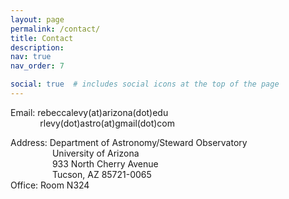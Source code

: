 ```yaml
---
layout: page
permalink: /contact/
title: Contact
description: 
nav: true
nav_order: 7

social: true  # includes social icons at the top of the page
---
```


Email: rebeccalevy(at)arizona(dot)edu<br>
&nbsp;&nbsp;&nbsp;&nbsp;&nbsp;&nbsp;&nbsp;&nbsp;&nbsp;&nbsp;&nbsp;&nbsp;rlevy(dot)astro(at)gmail(dot)com<br>

Address: Department of Astronomy/Steward Observatory<br>
&nbsp;&nbsp;&nbsp;&nbsp;&nbsp;&nbsp;&nbsp;&nbsp;&nbsp;&nbsp;&nbsp;&nbsp;&nbsp;&nbsp;&nbsp;&nbsp;&nbsp;University of Arizona<br>
&nbsp;&nbsp;&nbsp;&nbsp;&nbsp;&nbsp;&nbsp;&nbsp;&nbsp;&nbsp;&nbsp;&nbsp;&nbsp;&nbsp;&nbsp;&nbsp;&nbsp;933 North Cherry Avenue<br>
&nbsp;&nbsp;&nbsp;&nbsp;&nbsp;&nbsp;&nbsp;&nbsp;&nbsp;&nbsp;&nbsp;&nbsp;&nbsp;&nbsp;&nbsp;&nbsp;&nbsp;Tucson, AZ 85721-0065<br>
Office: Room N324
